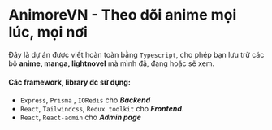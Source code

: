 # AnimoreVN - Theo dõi anime mọi lúc, mọi nơi

Đây là dự án được viết hoàn toàn bằng `Typescript`, cho phép bạn lưu trữ các bộ **anime, manga, lightnovel** mà mình đã, đang hoặc sẽ xem.

#### Các framework, library  đc sử dụng:

- `Express`, `Prisma` , `IORedis` cho ***Backend***
- `React`, `Tailwindcss`, `Redux toolkit` cho ***Frontend***.
- `React`, `React-admin` cho ***Admin page***